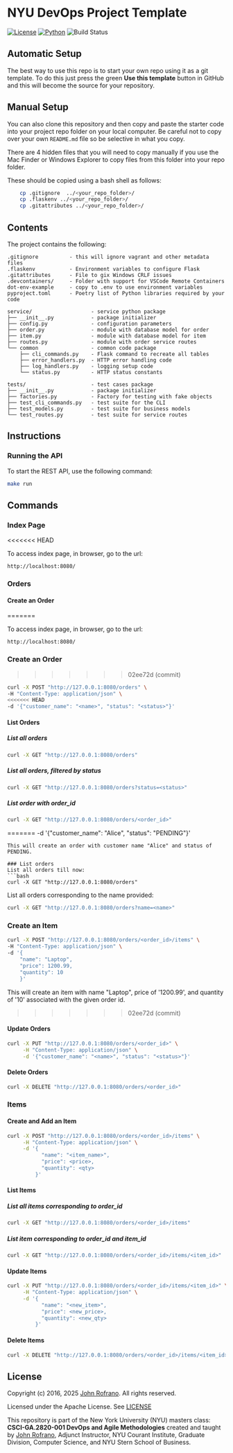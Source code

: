 # NYU DevOps Project Template

[![License](https://img.shields.io/badge/License-Apache_2.0-blue.svg)](https://opensource.org/licenses/Apache-2.0)
[![Python](https://img.shields.io/badge/Language-Python-blue.svg)](https://python.org/)
![Build Status](https://github.com/CSCI-GA-2820-SP25-003/orders/actions/workflows/ci.yml/badge.svg)

<!-- ## Overview

This project template contains starter code for your class project. The `/service` folder contains your `models.py` file for your model and a `routes.py` file for your service. The `/tests` folder has test case starter code for testing the model and the service separately. All you need to do is add your functionality. You can use the [lab-flask-tdd](https://github.com/nyu-devops/lab-flask-tdd) for code examples to copy from. -->

## Automatic Setup

The best way to use this repo is to start your own repo using it as a git template. To do this just press the green **Use this template** button in GitHub and this will become the source for your repository.

## Manual Setup

You can also clone this repository and then copy and paste the starter code into your project repo folder on your local computer. Be careful not to copy over your own `README.md` file so be selective in what you copy.

There are 4 hidden files that you will need to copy manually if you use the Mac Finder or Windows Explorer to copy files from this folder into your repo folder.

These should be copied using a bash shell as follows:

```bash
    cp .gitignore  ../<your_repo_folder>/
    cp .flaskenv ../<your_repo_folder>/
    cp .gitattributes ../<your_repo_folder>/
```

## Contents

The project contains the following:

```text
.gitignore          - this will ignore vagrant and other metadata files
.flaskenv           - Environment variables to configure Flask
.gitattributes      - File to gix Windows CRLF issues
.devcontainers/     - Folder with support for VSCode Remote Containers
dot-env-example     - copy to .env to use environment variables
pyproject.toml      - Poetry list of Python libraries required by your code

service/                   - service python package
├── __init__.py            - package initializer
├── config.py              - configuration parameters
├── order.py               - module with database model for order
├── item.py                - module with database model for item
├── routes.py              - module with order service routes
└── common                 - common code package
    ├── cli_commands.py    - Flask command to recreate all tables
    ├── error_handlers.py  - HTTP error handling code
    ├── log_handlers.py    - logging setup code
    └── status.py          - HTTP status constants

tests/                     - test cases package
├── __init__.py            - package initializer
├── factories.py           - Factory for testing with fake objects
├── test_cli_commands.py   - test suite for the CLI
├── test_models.py         - test suite for business models
└── test_routes.py         - test suite for service routes
```


## Instructions

### Running the API

To start the REST API, use the following command:
```bash
make run
```

## Commands
### Index Page
<<<<<<< HEAD

To access index page, in browser, go to the url:
```url
http://localhost:8080/
```

### Orders
#### Create an Order
=======

To access index page, in browser, go to the url:
```url
http://localhost:8080/
```

### Create an Order
>>>>>>> 02ee72d (commit)

```bash
curl -X POST "http://127.0.0.1:8080/orders" \
-H "Content-Type: application/json" \
<<<<<<< HEAD
-d '{"customer_name": "<name>", "status": "<status>"}'
```

#### List Orders
##### List all orders
```bash
curl -X GET "http://127.0.0.1:8080/orders"
```

##### List all orders, filtered by status
```bash
curl -X GET "http://127.0.0.1:8080/orders?status=<status>"
```

##### List order with order_id
```bash
curl -X GET "http://127.0.0.1:8080/orders/<order_id>"
```
=======
-d '{"customer_name": "Alice", "status": "PENDING"}'
```
This will create an order with customer name "Alice" and status of PENDING.

### List orders
List all orders till now:
```bash
curl -X GET "http://127.0.0.1:8080/orders"
```

List all orders corresponding to the name provided:
```bash
curl -X GET "http://127.0.0.1:8080/orders?name=<name>"
```

### Create an Item

```bash
curl -X POST "http://127.0.0.1:8080/orders/<order_id>/items" \
-H "Content-Type: application/json" \
-d '{
    "name": "Laptop",
    "price": 1200.99,
    "quantity": 10
    }'
```
This will create an item with name "Laptop", price of '1200.99', and quantity of '10' associated with the given order id.
>>>>>>> 02ee72d (commit)

#### Update Orders
```bash
curl -X PUT "http://127.0.0.1:8080/orders/<order_id>" \
     -H "Content-Type: application/json" \
     -d '{"customer_name": "<name>", "status": "<status>"}'
```

#### Delete Orders
```bash
curl -X DELETE "http://127.0.0.1:8080/orders/<order_id>"
```

### Items
#### Create and Add an Item
```bash
curl -X POST "http://127.0.0.1:8080/orders/<order_id>/items" \
     -H "Content-Type: application/json" \
     -d '{
           "name": "<item_name>",
           "price": <price>,
           "quantity": <qty>
         }'
```

#### List Items
##### List all items corresponding to order_id
```bash
curl -X GET "http://127.0.0.1:8080/orders/<order_id>/items"
```

##### List item corresponding to order_id and item_id
```bash
curl -X GET "http://127.0.0.1:8080/orders/<order_id>/items/<item_id>"
```

#### Update Items
```bash
curl -X PUT "http://127.0.0.1:8080/orders/<order_id>/items/<item_id>" \
     -H "Content-Type: application/json" \
     -d '{
           "name": "<new_item>",
           "price": <new_price>,
           "quantity": <new_qty>
         }'
```

#### Delete Items
```bash
curl -X DELETE "http://127.0.0.1:8080/orders/<order_id>/items/<item_id>"
```

## License

Copyright (c) 2016, 2025 [John Rofrano](https://www.linkedin.com/in/JohnRofrano/). All rights reserved.

Licensed under the Apache License. See [LICENSE](LICENSE)

This repository is part of the New York University (NYU) masters class: **CSCI-GA.2820-001 DevOps and Agile Methodologies** created and taught by [John Rofrano](https://cs.nyu.edu/~rofrano/), Adjunct Instructor, NYU Courant Institute, Graduate Division, Computer Science, and NYU Stern School of Business.
